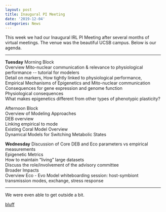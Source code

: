 ```yaml
---
layout: post
title: Inaugural PI Meeting
date: '2019-12-04'
categories: News
---
```


This week we had our Inaugural IRL PI Meeting after several months of virtual meetings. The venue was the beautiful UCSB campus. Below is our agenda.

---
**Tuesday** 
Morning Block    
Overview Mito-nuclear communication & relevance to physiological performance -- tutorial for modelers     
Detail on markers, How tightly linked to physiological performance, Empirical Mechanisms of Epigenetics and Mito-nuclear communication     
Consequences for gene expression and genome function     
Physiological consequences      
What makes epigenetics different from other types of phenotypic plasticity?      

Afternoon Block    
Overview of Modeling Approaches     
DEB overview    
Linking empirical to mode    
Existing Coral Model Overview    
Dynamical Models for Switching Metabolic States   

**Wednesday**
Discussion of Core DEB and Eco parameters vs empirical measurements    
Epigenetic Metrics   
How to maintain “living” large datasets    
Discuss the role/involvement of the advisory committee   
Broader Impacts    
Overview Eco - Evo Model whiteboarding session: host-symbiont transmission modes, exchange, stress response    


---

We were even able to get outside a bit.

[bluff](http://gannet.fish.washington.edu/seashell/snaps/Monosnap_2019-12-04_14-55-47.png)

